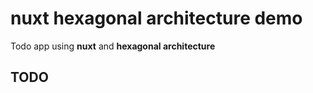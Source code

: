 # nuxt hexagonal architecture demo

Todo app using **nuxt** and **hexagonal architecture**

## TODO
